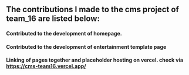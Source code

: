 ## The contributions I made to the cms project of team_16 are listed below:

#### Contributed to the development of homepage.
#### Contributed to the development of entertainment template page
#### Linking of pages together and placeholder hosting on vercel.  check via https://cms-team16.vercel.app/
